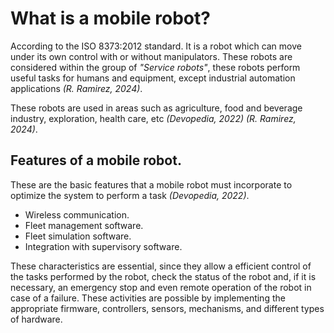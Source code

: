 # What is a mobile robot?
<!--
TODO:

¿Qué es un robot móvil? Definir qué es un robot y cuáles son sus principales características.
-->
According to the ISO 8373:2012 standard. It is a robot which can move under its own control with or without manipulators. These robots are considered within the group of _"Service robots"_, these robots perform useful tasks for humans and equipment, except industrial automation applications _(R. Ramirez, 2024)_.

These robots are used in areas such as agriculture, food and beverage industry, exploration, health care, etc _(Devopedia, 2022)_ _(R. Ramirez, 2024)_.

## Features of a mobile robot.
These are the basic features that a mobile robot must incorporate to optimize the system to perform a task _(Devopedia, 2022)_. 

* Wireless communication.
* Fleet management software.
* Fleet simulation software.
* Integration with supervisory software.
  
These characteristics are essential, since they allow a efficient control of the tasks performed by the robot, check the status of the robot and, if it is necessary, an emergency stop and even remote operation of the robot in case of a failure. These activities are possible by implementing the appropriate firmware, controllers, sensors, mechanisms, and different types of hardware.

